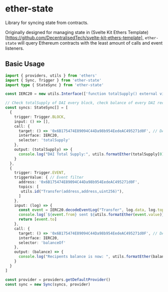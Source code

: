 # ether-state

Library for syncing state from contracts.

Originally designed for managing state in (Svelte Kit Ethers Template)[https://github.com/DecentralisedTech/svelte-kit-ethers-template], `ether-state` will query Ethereum contracts with the least amount of calls and event listeners.

## Basic Usage

```ts
import { providers, utils } from 'ethers'
import { Sync, Trigger } from 'ether-state'
import type { StateSync } from 'ether-state'

const IERC20 = new utils.Interface(['function totalSupply() external view returns (uint256)', 'function balanceOf(address) external view returns (uint256)', 'event Transfer(address indexed from, address indexed to, uint256 value)'])

// Check totalSupply of DAI every block, check balance of every DAI recipient on Transfer event
const syncs: StateSync[] = [
  {
    trigger: Trigger.BLOCK,
    input: () => [],
    call: {
      target: () => '0x6B175474E89094C44Da98b954EedeAC495271d0F', // DAI contract
      interface: IERC20,
      selector: 'totalSupply'
    },
    output: (totalSupply) => {
      console.log("DAI Total Supply:", utils.formatEther(totalSupply[0]))
    } 
  },
  {
    trigger: Trigger.EVENT,
    triggerValue: { // Event filter
      address: '0x6B175474E89094C44Da98b954EedeAC495271d0F',
      topics: [
       utils.id("Transfer(address,address,uint256)"),
      ]
    },
    input: (log) => {
      const event = IERC20.decodeEventLog("Transfer", log.data, log.topics)
      console.log(`${event.from} sent ${utils.formatEther(event.value)} DAI to ${event.to}`)
      return [event.to]
    },
    call: {
      target: () => '0x6B175474E89094C44Da98b954EedeAC495271d0F', // DAI contract
      interface: IERC20,
      selector: 'balanceOf'
    },
    output: (balance) => {
      console.log("Recipents balance is now: ", utils.formatEther(balance[0]), " DAI")
    } 
  }
]

const provider = providers.getDefaultProvider()
const sync = new Sync(syncs, provider)
```
